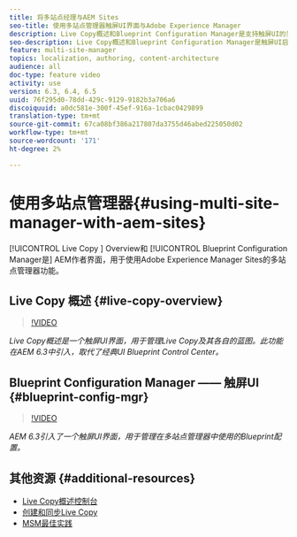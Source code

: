 ```yaml
---
title: 将多站点经理与AEM Sites
seo-title: 使用多站点管理器触屏UI界面与Adobe Experience Manager
description: Live Copy概述和Blueprint Configuration Manager是支持触屏UI的界面，用于与多站点管理器一起使用。
seo-description: Live Copy概述和Blueprint Configuration Manager是触屏UI启用的界面，可与Adobe Experience Manager的多站点管理器一起使用。
feature: multi-site-manager
topics: localization, authoring, content-architecture
audience: all
doc-type: feature video
activity: use
version: 6.3, 6.4, 6.5
uuid: 76f295d0-78dd-429c-9129-9182b3a706a6
discoiquuid: a0dc581e-300f-45ef-916a-1cbac0429899
translation-type: tm+mt
source-git-commit: 67ca08bf386a217807da3755d46abed225050d02
workflow-type: tm+mt
source-wordcount: '171'
ht-degree: 2%

---
```



# 使用多站点管理器{#using-multi-site-manager-with-aem-sites}

[!UICONTROL Live Copy ] Overview和 [!UICONTROL Blueprint Configuration Manager是] AEM作者界面，用于使用Adobe Experience Manager Sites的多站点管理器功能。

## Live Copy 概述 {#live-copy-overview}

>[!VIDEO](https://video.tv.adobe.com/v/17054/?quality=9&learn=on)

*Live Copy概述是一个触屏UI界面，用于管理Live Copy及其各自的蓝图。此功能在AEM 6.3中引入，取代了经典UI Blueprint Control Center。*

## Blueprint Configuration Manager —— 触屏UI {#blueprint-config-mgr}

>[!VIDEO](https://video.tv.adobe.com/v/17056/?quality=9&learn=on)

*AEM 6.3引入了一个触屏UI界面，用于管理在多站点管理器中使用的Blueprint配置。*

## 其他资源 {#additional-resources}

* [Live Copy概述控制台](https://helpx.adobe.com/experience-manager/6-5/sites/administering/using/msm-livecopy-overview.html)
* [创建和同步Live Copy](https://helpx.adobe.com/experience-manager/6-5/sites/administering/using/msm-livecopy.html)
* [MSM最佳实践](https://helpx.adobe.com/experience-manager/6-5/sites/administering/using/msm-best-practices.html)
